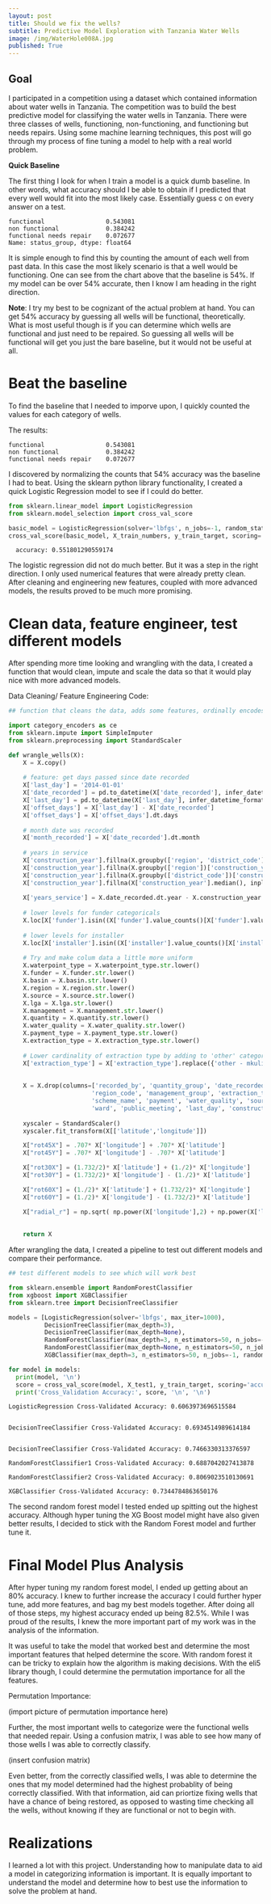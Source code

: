 ```yaml
---
layout: post
title: Should we fix the wells?
subtitle: Predictive Model Exploration with Tanzania Water Wells
image: /img/WaterHole008A.jpg
published: True
---
```


## **Goal**

I participated in a competition using a dataset which contained information about water wells in Tanzania.  The competition was to build the best predictive model for classifying the water wells in Tanzania.  There were three classes of wells, functioning, non-functioning, and functioning but needs repairs.  Using some machine learning techniques, this post will go through my process of fine tuning a model to help with a real world problem.


**Quick Baseline**

The first thing I look for when I train a model is a quick dumb baseline. In other words, what accuracy should I be able to obtain if I predicted that every well would fit into the most likely case.  Essentially guess c on every answer on a test.  




    functional                 0.543081
    non functional             0.384242
    functional needs repair    0.072677
    Name: status_group, dtype: float64


It is simple enough to find this by counting the amount of each well from past data.  In this case the most likely scenario is that a well would be functioning. One can see from the chart above that the baseline is 54%.  If my model can be over 54% accurate, then I know I am heading in the right direction.

**Note**: I try my best to be cognizant of the actual problem at hand.  You can get 54% accuracy by guessing all wells will be functional, theoretically.  What is most useful though is if you can determine which wells are functional and just need to be repaired.  So guessing all wells will be functional will get you just the bare baseline, but it would not be useful at all.

# Beat the baseline

To find the baseline that I needed to imporve upon, I quickly counted the values for each category of wells.

The results:

    functional                 0.543081
    non functional             0.384242
    functional needs repair    0.072677

I discovered by normalizing the counts that 54% accuracy was the baseline I had to beat.  Using the sklearn python library functionality, I created a quick Logistic Regression model to see if I could do better.


```python
from sklearn.linear_model import LogisticRegression
from sklearn.model_selection import cross_val_score

basic_model = LogisticRegression(solver='lbfgs', n_jobs=-1, random_state=42)
cross_val_score(basic_model, X_train_numbers, y_train_target, scoring='accuracy', cv=5).mean()
```

      accuracy: 0.551801290559174


The logistic regression did not do much better.  But it was a step in the right direction.  I only used numerical features that were already pretty clean. After cleaning and engineering new features, coupled with more advanced models, the results proved to be much more promising.

# Clean data, feature engineer, test different models

After spending more time looking and wrangling with the data, I created a function that would clean, impute and scale the data so that it would play nice with more advanced models.

Data Cleaning/ Feature Engineering Code:

```python
## function that cleans the data, adds some features, ordinally encodes everything that is left

import category_encoders as ce
from sklearn.impute import SimpleImputer
from sklearn.preprocessing import StandardScaler

def wrangle_wells(X):
    X = X.copy()
    
    # feature: get days passed since date recorded
    X['last_day'] = '2014-01-01'
    X['date_recorded'] = pd.to_datetime(X['date_recorded'], infer_datetime_format=True)
    X['last_day'] = pd.to_datetime(X['last_day'], infer_datetime_format=True)
    X['offset_days'] = X['last_day'] - X['date_recorded']
    X['offset_days'] = X['offset_days'].dt.days
    
    # month date was recorded
    X['month_recorded'] = X['date_recorded'].dt.month
    
    # years in service
    X['construction_year'].fillna(X.groupby(['region', 'district_code'])['construction_year'].transform('median'), inplace=True)
    X['construction_year'].fillna(X.groupby(['region'])['construction_year'].transform('median'), inplace=True)
    X['construction_year'].fillna(X.groupby(['district_code'])['construction_year'].transform('median'), inplace=True)
    X['construction_year'].fillna(X['construction_year'].median(), inplace=True)
    
    X['years_service'] = X.date_recorded.dt.year - X.construction_year
    
    # lower levels for funder categoricals
    X.loc[X['funder'].isin((X['funder'].value_counts()[X['funder'].value_counts() < 850]).index), 'funder'] = 'other'
    
    # lower levels for installer
    X.loc[X['installer'].isin((X['installer'].value_counts()[X['installer'].value_counts() < 620]).index), 'installer'] = 'other'
    
    # Try and make colum data a little more uniform
    X.waterpoint_type = X.waterpoint_type.str.lower()
    X.funder = X.funder.str.lower()
    X.basin = X.basin.str.lower()
    X.region = X.region.str.lower()
    X.source = X.source.str.lower()
    X.lga = X.lga.str.lower()
    X.management = X.management.str.lower()
    X.quantity = X.quantity.str.lower()
    X.water_quality = X.water_quality.str.lower()
    X.payment_type = X.payment_type.str.lower()
    X.extraction_type = X.extraction_type.str.lower()
    
    # Lower cardinality of extraction type by adding to 'other' category
    X['extraction_type'] = X['extraction_type'].replace({'other - mkulima/shinyanga': 'other'})
    
    
    X = X.drop(columns=['recorded_by', 'quantity_group', 'date_recorded', 'wpt_name', 'num_private', 'subvillage',
                       'region_code', 'management_group', 'extraction_type_group', 'extraction_type_class',
                       'scheme_name', 'payment', 'water_quality', 'source_type', 'source_class', 'waterpoint_type_group',
                       'ward', 'public_meeting', 'last_day', 'construction_year'])
    
    xyscaler = StandardScaler() 
    xyscaler.fit_transform(X[['latitude','longitude']])

    X["rot45X"] = .707* X['longitude'] + .707* X['latitude'] 
    X["rot45Y"] = .707* X['longitude'] - .707* X['latitude']

    X["rot30X"] = (1.732/2)* X['latitude'] + (1./2)* X['longitude'] 
    X["rot30Y"] = (1.732/2)* X['longitude'] - (1./2)* X['latitude']

    X["rot60X"] = (1./2)* X['latitude'] + (1.732/2)* X['longitude'] 
    X["rot60Y"] = (1./2)* X['longitude'] - (1.732/2)* X['latitude']

    X["radial_r"] = np.sqrt( np.power(X['longitude'],2) + np.power(X['latitude'],2) )
    
    
    return X
```

After wrangling the data, I created a pipeline to test out different models and compare their performance.
```python
## test different models to see which will work best

from sklearn.ensemble import RandomForestClassifier
from xgboost import XGBClassifier
from sklearn.tree import DecisionTreeClassifier

models = [LogisticRegression(solver='lbfgs', max_iter=1000),
          DecisionTreeClassifier(max_depth=3),
          DecisionTreeClassifier(max_depth=None),
          RandomForestClassifier(max_depth=3, n_estimators=50, n_jobs=-1, random_state=42),
          RandomForestClassifier(max_depth=None, n_estimators=50, n_jobs=-1, random_state=42),
          XGBClassifier(max_depth=3, n_estimators=50, n_jobs=-1, random_state=42)]

for model in models:
  print(model, '\n')
  score = cross_val_score(model, X_test1, y_train_target, scoring='accuracy', cv=5).mean()
  print('Cross_Validation Accuracy:', score, '\n', '\n')
```

    LogisticRegression Cross-Validated Accuracy: 0.6063973696515584 
     
    
    DecisionTreeClassifier Cross-Validated Accuracy: 0.6934514989614184 
     
    
    DecisionTreeClassifier Cross-Validated Accuracy: 0.7466330313376597 
     
    RandomForestClassifier1 Cross-Validated Accuracy: 0.6887042027413878 
    
    RandomForestClassifier2 Cross-Validated Accuracy: 0.8069023510130691 
      
    XGBClassifier Cross-Validated Accuracy: 0.7344784863650176 
     
    
The second random forest model I tested ended up spitting out the highest accuracy.  Although hyper tuning the XG Boost model might have also given better results, I decided to stick with the Random Forest model and further tune it.

# Final Model Plus Analysis


After hyper tuning my random forest model, I ended up getting about an 80% accuracy.  I knew to further increase the accuracy I could further hyper tune, add more features, and bag my best models together.  After doing all of those steps, my highest accuracy ended up being 82.5%.  While I was proud of the results, I knew the more important part of my work was in the analysis of the information.  

It was useful to take the model that worked best and determine the most important features that helped determine the score. With random forest it can be tricky to explain how the algorithm is making decisions.  With the eli5 library though, I could determine the permutation importance for all the features.

Permutation Importance:

(import picture of permutation importance here)

Further, the most important wells to categorize were the functional wells that needed repair.  Using a confusion matrix, I was able to see how many of those wells I was able to correctly classify.

(insert confusion matrix)

Even better, from the correctly classified wells, I was able to determine the ones that my model determined had the highest probablity of being correctly classified.  With that information, aid can priortize fixing wells that have a chance of being restored, as opposed to wasting time checking all the wells, without knowing if they are functional or not to begin with.  

# Realizations
I learned a lot with this project.  Understanding how to manipulate data to aid a model in categorizing information is important.  It is equally important to understand the model and determine how to best use the information to solve the problem at hand.  



```
